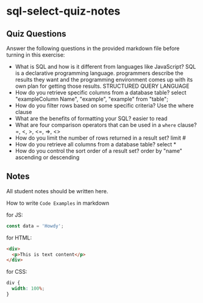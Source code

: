 # sql-select-quiz-notes

## Quiz Questions

Answer the following questions in the provided markdown file before turning in this exercise:

- What is SQL and how is it different from languages like JavaScript?
  SQL is a declarative programming language. programmers describe the results they want and the programming environment comes up with its own plan for getting those results. STRUCTURED QUERY LANGUAGE
- How do you retrieve specific columns from a database table?
  select "exampleColumn Name", "example", "example" from "table";
- How do you filter rows based on some specific criteria?
  Use the where clause
- What are the benefits of formatting your SQL?
  easier to read
- What are four comparison operators that can be used in a `where` clause?
  =, <, >, <=, =>, <>
- How do you limit the number of rows returned in a result set?
  limit #
- How do you retrieve all columns from a database table?
  select \*
- How do you control the sort order of a result set?
  order by "name" ascending or descending

## Notes

All student notes should be written here.

How to write `Code Examples` in markdown

for JS:

```javascript
const data = 'Howdy';
```

for HTML:

```html
<div>
  <p>This is text content</p>
</div>
```

for CSS:

```css
div {
  width: 100%;
}
```
